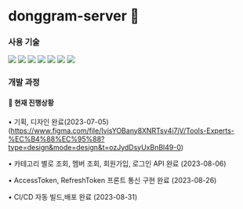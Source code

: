 # donggram-server 🌴

### 사용 기술 
<img src="https://img.shields.io/badge/JAVA-DD6620?style=for-the-badge&logo=JAVA&logoColor=white"> <img src="https://img.shields.io/badge/SPRINGBOOT-6DB33F?style=for-the-badge&logo=SPRING&logoColor=white"> <img src="https://img.shields.io/badge/Spring Security-6DB33F?style=for-the-badge&logo=SPRINGSECURITY&logoColor=white"> <img src="https://img.shields.io/badge/Amazon EC2-FF9900?style=for-the-badge&logo=AMAZONEC2&logoColor=white"> <img src="https://img.shields.io/badge/Amazon S3-569A31?style=for-the-badge&logo=AMAZONS3&logoColor=white"> <img src="https://img.shields.io/badge/Amazon RDS-527FFF?style=for-the-badge&logo=AMAZONRDS&logoColor=white"> <img src="https://img.shields.io/badge/Github Actions-2088FF?style=for-the-badge&logo=GITHUBACTIONS&logoColor=white"> 

### 개발 과정

#### 📌 현재 진행상황

• 기획, 디자인 완료(2023-07-05) (https://www.figma.com/file/IvisYOBany8XNRTsv4i7jV/Tools-Experts-%EC%B4%88%EC%95%88?type=design&mode=design&t=ozJydDsyUxBnBl49-0)

• 카테고리 별로 조회, 멤버 조회, 회원가입, 로그인 API 완료 (2023-08-06)


• AccessToken, RefreshToken 프론트 통신 구현 완료 (2023-08-26)


• CI/CD 자동 빌드,배포 완료 (2023-08-31)

